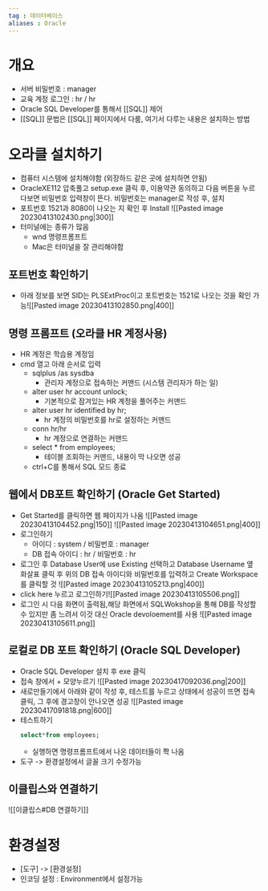 ```yaml
---
tag : 데이터베이스
aliases : Oracle
---
```


# 개요
- 서버 비밀번호 : manager
- 교육 계정 로그인 : hr / hr
- Oracle SQL Developer를 통해서 [[SQL]] 제어
- [[SQL]] 문법은 [[SQL]] 페이지에서 다룸, 여기서 다루는 내용은 설치하는 방법

# 오라클 설치하기
- 컴퓨터 시스템에 설치해야함 (외장하드 같은 곳에 설치하면 안됨)
- OracleXE112 압축풀고 setup.exe 클릭 후, 이용약관 동의하고 다음 버튼을 누르다보면 비밀번호 입력창이 뜬다. 비밀번호는 manager로 작성 후, 설치
- 포트번호 1521과 8080이 나오는 지 확인 후 Install
   ![[Pasted image 20230413102430.png|300]]
- 터미널에는 종류가 많음
	- wnd 명령프롬프트
	- Mac은 터미널을 잘 관리해야함

## 포트번호 확인하기 
  - 아래 정보를 보면 SID는 PLSExtProc이고 포트번호는 1521로 나오는 것을 확인 가능![[Pasted image 20230413102850.png|400]]

## 명령 프롬프트 (오라클 HR 계정사용)
- HR 계정은 학습용 계정임
- cmd 열고 아래 순서로 입력
	- sqlplus /as sysdba
		- 관리자 계정으로 접속하는 커맨드 (시스템 관리자가 하는 일)
	- alter user hr account unlock;
		- 기본적으로 잠겨있는 HR 계정을 풀어주는 커맨드
	- alter user hr identified by hr;
		- hr 계정의 비밀번호를 hr로 설정하는 커맨드
	- conn hr/hr 
		- hr 계정으로 연결하는 커맨드
	- select * from employees;
		- 테이블 조회하는 커맨드, 내용이 막 나오면 성공
	- ctrl+C를 통해서 SQL 모드 종료

## 웹에서 DB포트 확인하기 (Oracle Get Started)
- Get Started를 클릭하면 웹 페이지가 나옴
  ![[Pasted image 20230413104452.png|150]] ![[Pasted image 20230413104651.png|400]]
- 로그인하기
	- 아이디 : system / 비밀번호 : manager
	- DB 접속 아이디 : hr / 비밀번호 : hr
- 로그인 후 Database User에 use Existing 선택하고 Database Username 옆 화살표 클릭 후 위의 DB 접속 아이디와 비밀번호를 입력하고 Create Workspace를 클릭할 것
  ![[Pasted image 20230413105213.png|400]] 
- click here 누르고 로그인하기![[Pasted image 20230413105506.png]]
- 로그인 시 다음 화면이 출력됨,해당 화면에서 SQLWokshop을 통해 DB를 작성할 수 있지만 좀 느려서 이것 대신 Oracle devoloement를 사용 ![[Pasted image 20230413105611.png]]

## 로컬로 DB 포트 확인하기 (Oracle SQL Developer)
- Oracle SQL Developer 설치 후 exe 클릭
- 접속 창에서 + 모양누르기
  ![[Pasted image 20230417092036.png|200]]
- 새로만들기에서 아래와 같이 작성 후, 테스트를 누르고 상태에서 성공이 뜨면 접속 클릭, 그 후에 경고창이 안나오면 성공
  ![[Pasted image 20230417091818.png|600]]
- 테스트하기
	```sql
	select*from employees;
	```
	- 실행하면 명령프롬프트에서 나온 데이터들이 쫙 나옴
- 도구 -> 환경설정에서 글꼴 크기 수정가능

## 이클립스와 연결하기
![[이클립스#DB 연결하기]]

# 환경설정
- [도구] -> [환경설정]
- 인코딩 설정 : Environment에서 설정가능



